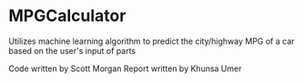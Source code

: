 # MPGCalculator
Utilizes machine learning algorithm to predict the city/highway MPG of a car based on the user's input of parts

Code written by Scott Morgan
Report written by Khunsa Umer
